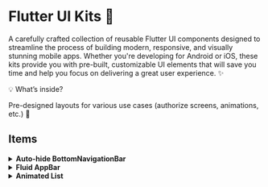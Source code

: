 
# Flutter UI Kits 💼

A carefully crafted collection of reusable Flutter UI components designed to streamline the process of building modern, responsive, and visually stunning mobile apps. Whether you're developing for Android or iOS, these kits provide you with pre-built, customizable UI elements that will save you time and help you focus on delivering a great user experience. ✨

💡 What’s inside?

Pre-designed layouts for various use cases (authorize screens, animations, etc.) 🎨



## Items
<details>
<summary><strong>Auto-hide BottomNavigationBar</strong></summary>

AutoHideBottomNavigation is a Flutter widget that hides the bottom navigation bar when scrolling down and shows it when scrolling up, using a ScrollController to detect scroll direction.
[Source Code](https://github.com/SepehrFakoori/Flutter-UI-Kits/tree/main/lib/screens/auto_hide_bottom_navigation)

[![Check out the Flutter UI Kits in Action](https://github.com/SepehrFakoori/Flutter-UI-Kits/blob/255188237e03df2ca90729ba56435d4af3bba3a4/assets/output_files/Purple%20Pink%20Gradient%20Mobile%20Application%20Presentation.gif)]([https://yourlink.com](https://github.com/SepehrFakoori/Flutter-UI-Kits/tree/95eff2a8279f46708d28c509c75c62be4c7f42a5/lib/screens/auto_hide_bottom_navigation))
</details>
<details>
<summary><strong>Fluid AppBar</strong></summary>

Appbar widget shows the offset of the page that we are scrolling like telegram new feature in web view.
[Source Code](https://github.com/SepehrFakoori/Flutter-UI-Kits/tree/32854ad3a24d07e63ac564cc333b0db442008108/lib/screens/fluid_app_bar)

[![Check out the Flutter UI Kits in Action](https://github.com/SepehrFakoori/Flutter-UI-Kits/blob/32854ad3a24d07e63ac564cc333b0db442008108/assets/output_files/Fluid%20App%20Bar%20Gif.gif)]([https://yourlink.com](https://github.com/SepehrFakoori/Flutter-UI-Kits/tree/32854ad3a24d07e63ac564cc333b0db442008108/lib/screens/fluid_app_bar))
</details>
<details>
<summary><strong>Animated List</strong></summary>

Appbar widget shows the offset of the page that we are scrolling like telegram new feature in web view.
[Source Code](https://github.com/SepehrFakoori/Flutter-UI-Kits/tree/32854ad3a24d07e63ac564cc333b0db442008108/lib/screens/fluid_app_bar)

[![Check out the Flutter UI Kits in Action](https://github.com/SepehrFakoori/Flutter-UI-Kits/blob/32854ad3a24d07e63ac564cc333b0db442008108/assets/output_files/Fluid%20App%20Bar%20Gif.gif)]([https://yourlink.com](https://github.com/SepehrFakoori/Flutter-UI-Kits/tree/32854ad3a24d07e63ac564cc333b0db442008108/lib/screens/fluid_app_bar))
</details>
